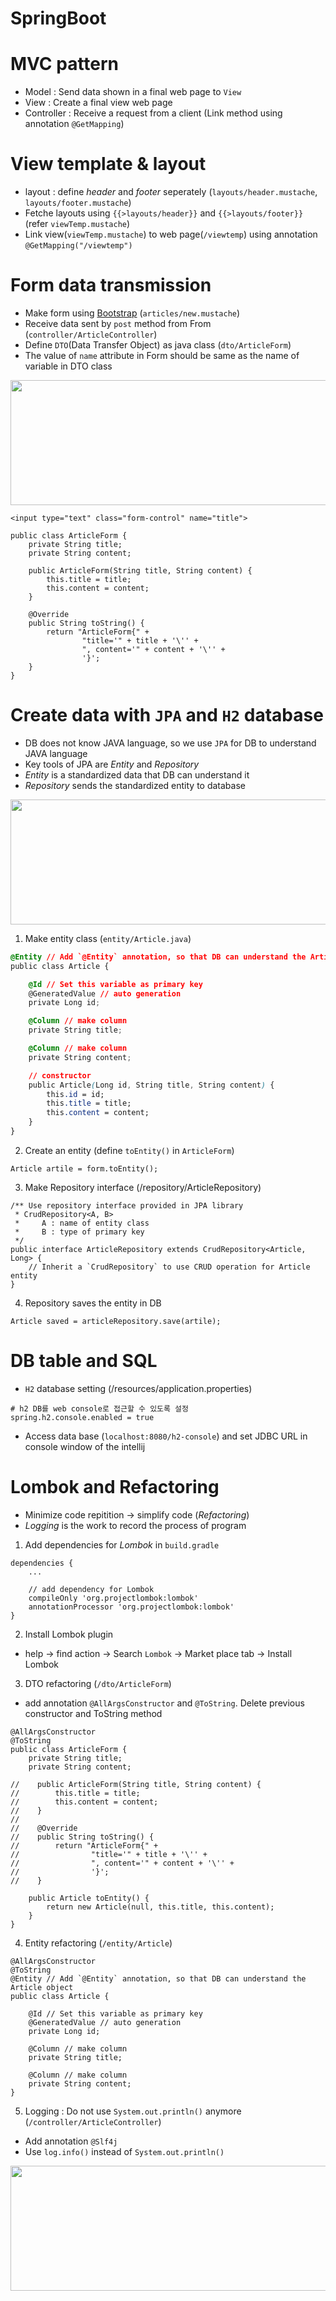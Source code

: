 # SpringBoot

# MVC pattern
* Model : Send data shown in a final web page to `View`
* View : Create a final view web page
* Controller : Receive a request from a client (Link method using annotation `@GetMapping`)  

# View template & layout
* layout : define *header* and *footer* seperately (`layouts/header.mustache`, `layouts/footer.mustache`)
* Fetche layouts using `{{>layouts/header}}` and `{{>layouts/footer}}` (refer `viewTemp.mustache`)
* Link view(`viewTemp.mustache`) to web page(`/viewtemp`) using annotation `@GetMapping("/viewtemp")`

# Form data transmission
* Make form using [Bootstrap](https://getbootstrap.com/) (`articles/new.mustache`)
* Receive data sent by `post` method from From (`controller/ArticleController`)
* Define `DTO`(Data Transfer Object) as java class (`dto/ArticleForm`)
* The value of `name` attribute in Form should be same as the name of variable in DTO class

<img src="https://github.com/chanlenium/SpringBoot/blob/main/Sending%20form%20data.JPG" width="600" height="200" />

```
<input type="text" class="form-control" name="title">
```
```
public class ArticleForm {
    private String title;
    private String content;

    public ArticleForm(String title, String content) {
        this.title = title;
        this.content = content;
    }

    @Override
    public String toString() {
        return "ArticleForm{" +
                "title='" + title + '\'' +
                ", content='" + content + '\'' +
                '}';
    }
}
```

# Create data with `JPA` and `H2` database
* DB does not know JAVA language, so we use `JPA` for DB to understand JAVA language
* Key tools of JPA are *Entity* and *Repository*
* *Entity* is a standardized data that DB can understand it
* *Repository* sends the standardized entity to database

<img src="https://github.com/chanlenium/SpringBoot/blob/main/Create%20data%20with%20JPA.JPG" width="600" height="200" />

1. Make entity class (`entity/Article.java`)
```css
@Entity // Add `@Entity` annotation, so that DB can understand the Article object
public class Article {

    @Id // Set this variable as primary key
    @GeneratedValue // auto generation
    private Long id;

    @Column // make column
    private String title;

    @Column // make column
    private String content;

    // constructor
    public Article(Long id, String title, String content) {
        this.id = id;
        this.title = title;
        this.content = content;
    }
}
```

2. Create an entity (define `toEntity()` in `ArticleForm`)
```
Article artile = form.toEntity();
```

3. Make Repository interface (/repository/ArticleRepository)
```
/** Use repository interface provided in JPA library
 * CrudRepository<A, B>
 *     A : name of entity class
 *     B : type of primary key
 */
public interface ArticleRepository extends CrudRepository<Article, Long> {
    // Inherit a `CrudRepository` to use CRUD operation for Article entity 
}
```

4. Repository saves the entity in DB
```
Article saved = articleRepository.save(artile);
```

# DB table and SQL
* `H2` database setting (/resources/application.properties)
```
# h2 DB를 web console로 접근할 수 있도록 설정
spring.h2.console.enabled = true 
```
* Access data base (`localhost:8080/h2-console`) and set JDBC URL in console window of the intellij

# Lombok and Refactoring
* Minimize code repitition -> simplify code (*Refactoring*)
* *Logging* is the work to record the process of program
1. Add dependencies for *Lombok* in `build.gradle`
```
dependencies {
	...

	// add dependency for Lombok
	compileOnly 'org.projectlombok:lombok'
	annotationProcessor 'org.projectlombok:lombok'
}
```

2. Install Lombok plugin 
* help -> find action -> Search `Lombok` -> Market place tab -> Install Lombok

3. DTO refactoring (`/dto/ArticleForm`)
* add annotation `@AllArgsConstructor` and `@ToString`. Delete previous constructor and ToString method 
```
@AllArgsConstructor
@ToString
public class ArticleForm {
    private String title;
    private String content;

//    public ArticleForm(String title, String content) {
//        this.title = title;
//        this.content = content;
//    }
//
//    @Override
//    public String toString() {
//        return "ArticleForm{" +
//                "title='" + title + '\'' +
//                ", content='" + content + '\'' +
//                '}';
//    }

    public Article toEntity() {
        return new Article(null, this.title, this.content);
    }
}
```

4. Entity refactoring (`/entity/Article`)
```
@AllArgsConstructor
@ToString
@Entity // Add `@Entity` annotation, so that DB can understand the Article object
public class Article {

    @Id // Set this variable as primary key
    @GeneratedValue // auto generation
    private Long id;

    @Column // make column
    private String title;

    @Column // make column
    private String content;
}
```

5. Logging : Do not use `System.out.println()` anymore (`/controller/ArticleController`) 
* Add annotation `@Slf4j`
* Use `log.info()` instead of `System.out.println()`
<img src="https://github.com/chanlenium/SpringBoot/blob/main/lombok_result.JPG" width="600" height="200" />

  
